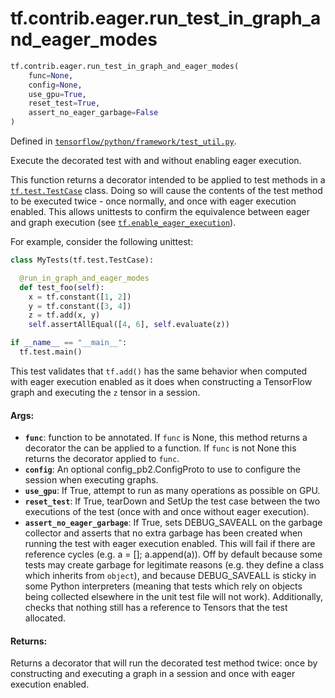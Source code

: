 <div itemscope itemtype="http://developers.google.com/ReferenceObject">
<meta itemprop="name" content="tf.contrib.eager.run_test_in_graph_and_eager_modes" />
<meta itemprop="path" content="Stable" />
</div>

# tf.contrib.eager.run_test_in_graph_and_eager_modes

``` python
tf.contrib.eager.run_test_in_graph_and_eager_modes(
    func=None,
    config=None,
    use_gpu=True,
    reset_test=True,
    assert_no_eager_garbage=False
)
```



Defined in [`tensorflow/python/framework/test_util.py`](/code/stable/tensorflow/python/framework/test_util.py).

Execute the decorated test with and without enabling eager execution.

This function returns a decorator intended to be applied to test methods in
a <a href="../../../tf/test/TestCase.md"><code>tf.test.TestCase</code></a> class. Doing so will cause the contents of the test
method to be executed twice - once normally, and once with eager execution
enabled. This allows unittests to confirm the equivalence between eager
and graph execution (see <a href="../../../tf/enable_eager_execution.md"><code>tf.enable_eager_execution</code></a>).

For example, consider the following unittest:

```python
class MyTests(tf.test.TestCase):

  @run_in_graph_and_eager_modes
  def test_foo(self):
    x = tf.constant([1, 2])
    y = tf.constant([3, 4])
    z = tf.add(x, y)
    self.assertAllEqual([4, 6], self.evaluate(z))

if __name__ == "__main__":
  tf.test.main()
```

This test validates that `tf.add()` has the same behavior when computed with
eager execution enabled as it does when constructing a TensorFlow graph and
executing the `z` tensor in a session.


#### Args:

* <b>`func`</b>: function to be annotated. If `func` is None, this method returns a
    decorator the can be applied to a function. If `func` is not None this
    returns the decorator applied to `func`.
* <b>`config`</b>: An optional config_pb2.ConfigProto to use to configure the
    session when executing graphs.
* <b>`use_gpu`</b>: If True, attempt to run as many operations as possible on GPU.
* <b>`reset_test`</b>: If True, tearDown and SetUp the test case between the two
    executions of the test (once with and once without eager execution).
* <b>`assert_no_eager_garbage`</b>: If True, sets DEBUG_SAVEALL on the garbage
    collector and asserts that no extra garbage has been created when running
    the test with eager execution enabled. This will fail if there are
    reference cycles (e.g. a = []; a.append(a)). Off by default because some
    tests may create garbage for legitimate reasons (e.g. they define a class
    which inherits from `object`), and because DEBUG_SAVEALL is sticky in some
    Python interpreters (meaning that tests which rely on objects being
    collected elsewhere in the unit test file will not work). Additionally,
    checks that nothing still has a reference to Tensors that the test
    allocated.

#### Returns:

Returns a decorator that will run the decorated test method twice:
once by constructing and executing a graph in a session and once with
eager execution enabled.